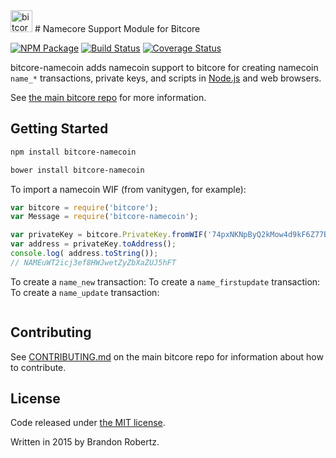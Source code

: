 <img src="http://bitcore.io/css/images/module-message.png" alt="bitcore message" height="35">
# Namecore Support Module for Bitcore


[![NPM Package](https://img.shields.io/npm/v/bitcore-message.svg?style=flat-square)](https://www.npmjs.org/package/bitcore-message)
[![Build Status](https://img.shields.io/travis/bitpay/bitcore-message.svg?branch=master&style=flat-square)](https://travis-ci.org/bitpay/bitcore-message)
[![Coverage Status](https://img.shields.io/coveralls/bitpay/bitcore-message.svg?style=flat-square)](https://coveralls.io/r/bitpay/bitcore-message?branch=master)

bitcore-namecoin adds namecoin support to bitcore for creating namecoin `name_*` transactions, private keys, and scripts in [Node.js](http://nodejs.org/) and web browsers.

See [the main bitcore repo](https://github.com/bitpay/bitcore) for more information.

## Getting Started

```sh
npm install bitcore-namecoin
```

```sh
bower install bitcore-namecoin
```

To import a namecoin WIF (from vanitygen, for example):

```javascript
var bitcore = require('bitcore');
var Message = require('bitcore-namecoin');

var privateKey = bitcore.PrivateKey.fromWIF('74pxNKNpByQ2kMow4d9kF6Z77BYeKztQNLq3dSyU4ES1K5KLNiz');
var address = privateKey.toAddress();
console.log( address.toString());
// NAMEuWT2icj3ef8HWJwetZyZbXaZUJ5hFT
```

To create a `name_new` transaction:
To create a `name_firstupdate` transaction:
To create a `name_update` transaction:

```javascript
```

## Contributing

See [CONTRIBUTING.md](https://github.com/bitpay/bitcore/blob/master/CONTRIBUTING.md) on the main bitcore repo for information about how to contribute.

## License

Code released under [the MIT license](https://github.com/bitpay/bitcore/blob/master/LICENSE).

Written in 2015 by Brandon Robertz.

